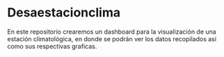 # Desaestacionclima
En este repositorio crearemos un dashboard para la visualización de una estación climatológica, en donde se podrán ver los datos recopilados así como sus respectivas graficas.
